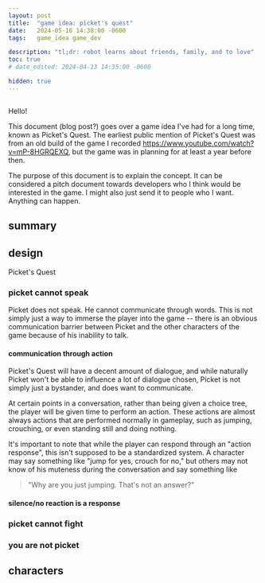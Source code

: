 ```yaml
---
layout: post
title:  "game idea: picket's quest"
date:   2024-05-16 14:38:00 -0600
tags:   game_idea game_dev

description: "tl;dr: robot learns about friends, family, and to love"
toc: true
# date_edited: 2024-04-13 14:35:00 -0600

hidden: true
---
```


<!-- table of contents hack -->
<h2 style="color:transparent; font-size:1px; line-height:0;">(top of post)</h2>

Hello!

This document (blog post?) goes over a game idea I've had for a long time, known as Picket's Quest. The earliest public mention of Picket's Quest was from an old build of the game I recorded https://www.youtube.com/watch?v=mP-8HGRQEXQ, but the game was in planning for at least a year before then.

The purpose of this document is to explain the concept. It can be considered a pitch document towards developers who I think would be interested in the game. I might also just send it to people who I want. Anything can happen.

## summary

## design

Picket's Quest 

### picket cannot speak

Picket does not speak. He cannot communicate through words. This is not simply just a way to immerse the player into the game -- there is an obvious communication barrier between Picket and the other characters of the game because of his inability to talk.

#### communication through action

Picket's Quest will have a decent amount of dialogue, and while naturally Picket won't be able to influence a lot of dialogue chosen, Picket is not simply just a bystander, and does want to communicate.

At certain points in a conversation, rather than being given a choice tree, the player will be given time to perform an action. These actions are almost always actions that are performed normally in gameplay, such as jumping, crouching, or even standing still and doing nothing.

It's important to note that while the player can respond through an "action response", this isn't supposed to be a standardized system. A character may say something like "jump for yes, crouch for no," but others may not know of his muteness during the conversation and say something like

> "Why are you just jumping. That's not an answer?"

#### silence/no reaction is a response



### picket cannot fight

### you are not picket

## characters